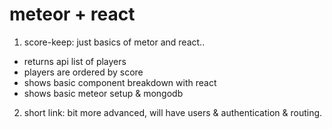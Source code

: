 
# meteor + react

1. score-keep: just basics of metor and react..
  - returns api list of players
  - players are ordered by score
  - shows basic component breakdown with react
  - shows basic meteor setup & mongodb

2. short link: bit more advanced, will have users & authentication & routing.
